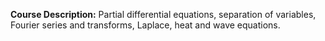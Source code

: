 **Course Description:** Partial differential equations, separation of variables, Fourier series and transforms, Laplace, heat and wave equations.